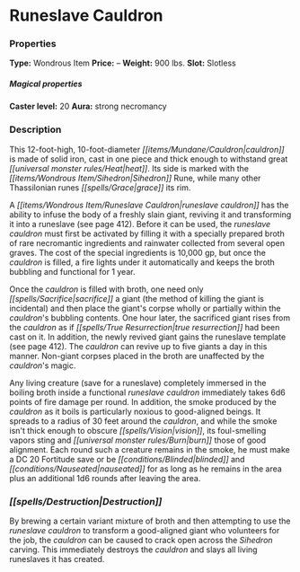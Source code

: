 ﻿---
Title: "Runeslave Cauldron"
Type: "Wondrous Item"
Price: "–"
Weight: "900 lbs."
Slot: "Slotless"
Caster level: "20"
Aura: "strong necromancy"
Description: |
  "This 12-foot-high, 10-foot-diameter cauldron is made of solid iron, cast in one piece and thick enough to withstand great heat. Its side is marked with the Sihedron Rune, while many other Thassilonian runes grace its rim.
  A _runeslave cauldron_ has the ability to infuse the body of a freshly slain giant, reviving it and transforming it into a runeslave (see page 412). Before it can be used, the _runeslave cauldron_ must first be activated by filling it with a specially prepared broth of rare necromantic ingredients and rainwater collected from several open graves. The cost of the special ingredients is 10,000 gp, but once the cauldron is filled, a fire lights under it automatically and keeps the broth bubbling and functional for 1 year.
  Once the cauldron is filled with broth, one need only sacrifice a giant (the method of killing the giant is incidental) and then place the giant's corpse wholly or partially within the cauldron's bubbling contents. One hour later, the sacrificed giant rises from the cauldron as if _true resurrection_ had been cast on it. In addition, the newly revived giant gains the runeslave template (see page 412). The cauldron can revive up to five giants a day in this manner. Non-giant corpses placed in the broth are unaffected by the cauldron's magic.
  Any living creature (save for a runeslave) completely immersed in the boiling broth inside a functional _runeslave cauldron_ immediately takes 6d6 points of fire damage per round. In addition, the smoke produced by the cauldron as it boils is particularly noxious to good-aligned beings. It spreads to a radius of 30 feet around the cauldron, and while the smoke isn't thick enough to obscure vision, its foul-smelling vapors sting and burn those of good alignment. Each round such a creature remains in the smoke, he must make a DC 20 Fortitude save or be blinded and nauseated for as long as he remains in the area plus an additional 1d6 rounds after leaving the area."
Destruction: |
  "By brewing a certain variant mixture of broth and then attempting to use the _runeslave cauldron_ to transform a good-aligned giant who volunteers for the job, the cauldron can be caused to crack open across the Sihedron carving. This immediately destroys the cauldron and slays all living runeslaves it has created."
Sources: "['Pathfinder #4: Fortress of the Stone Giants', 'Rise of the Runelords Anniversary Edition']"
---

# Runeslave Cauldron

### Properties

**Type:** Wondrous Item **Price:** – **Weight:** 900 lbs. **Slot:** Slotless

##### Magical properties

**Caster level:** 20 **Aura:** strong necromancy

### Description

This 12-foot-high, 10-foot-diameter _[[items/Mundane/Cauldron|cauldron]]_ is made of solid iron, cast in one piece and thick enough to withstand great _[[universal monster rules/Heat|heat]]_. Its side is marked with the _[[items/Wondrous Item/Sihedron|Sihedron]]_ Rune, while many other Thassilonian runes _[[spells/Grace|grace]]_ its rim.

A _[[items/Wondrous Item/Runeslave Cauldron|runeslave cauldron]]_ has the ability to infuse the body of a freshly slain giant, reviving it and transforming it into a runeslave (see page 412). Before it can be used, the _runeslave cauldron_ must first be activated by filling it with a specially prepared broth of rare necromantic ingredients and rainwater collected from several open graves. The cost of the special ingredients is 10,000 gp, but once the _cauldron_ is filled, a fire lights under it automatically and keeps the broth bubbling and functional for 1 year.

Once the _cauldron_ is filled with broth, one need only _[[spells/Sacrifice|sacrifice]]_ a giant (the method of killing the giant is incidental) and then place the giant's corpse wholly or partially within the _cauldron_'s bubbling contents. One hour later, the sacrificed giant rises from the _cauldron_ as if _[[spells/True Resurrection|true resurrection]]_ had been cast on it. In addition, the newly revived giant gains the runeslave template (see page 412). The _cauldron_ can revive up to five giants a day in this manner. Non-giant corpses placed in the broth are unaffected by the _cauldron_'s magic.

Any living creature (save for a runeslave) completely immersed in the boiling broth inside a functional _runeslave cauldron_ immediately takes 6d6 points of fire damage per round. In addition, the smoke produced by the _cauldron_ as it boils is particularly noxious to good-aligned beings. It spreads to a radius of 30 feet around the _cauldron_, and while the smoke isn't thick enough to obscure _[[spells/Vision|vision]]_, its foul-smelling vapors sting and _[[universal monster rules/Burn|burn]]_ those of good alignment. Each round such a creature remains in the smoke, he must make a DC 20 Fortitude save or be _[[conditions/Blinded|blinded]]_ and _[[conditions/Nauseated|nauseated]]_ for as long as he remains in the area plus an additional 1d6 rounds after leaving the area.

### _[[spells/Destruction|Destruction]]_

By brewing a certain variant mixture of broth and then attempting to use the _runeslave cauldron_ to transform a good-aligned giant who volunteers for the job, the _cauldron_ can be caused to crack open across the _Sihedron_ carving. This immediately destroys the _cauldron_ and slays all living runeslaves it has created.

